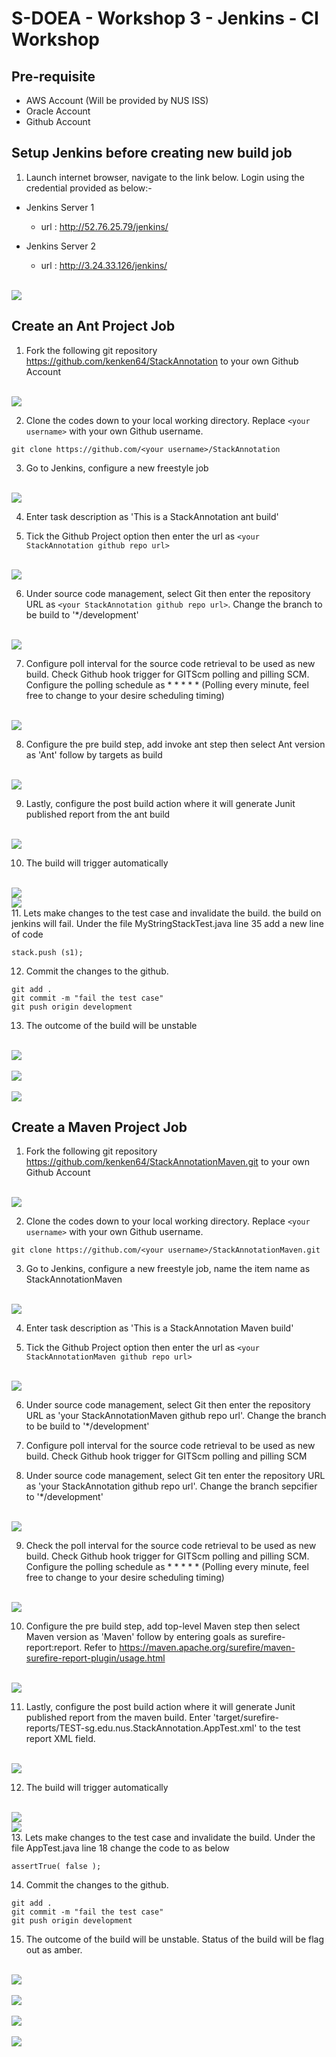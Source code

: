 # S-DOEA - Workshop 3 - Jenkins - CI Workshop

## Pre-requisite
* AWS Account (Will be provided by NUS ISS)
* Oracle Account 
* Github Account 

## Setup Jenkins before creating new build job

1. Launch internet browser, navigate to the link below. Login using the credential provided as below:-

* Jenkins Server 1
    - url : http://52.76.25.79/jenkins/
    
* Jenkins Server 2
    - url : http://3.24.33.126/jenkins/

<br>
<img style="float: center;" src="./screens/jenkinsci2.png">
<br>


## Create an Ant Project Job 

1. Fork the following git repository https://github.com/kenken64/StackAnnotation to your own Github Account

<br>
<img style="float: center;" src="./screens/jenkinsci6.png">
<br>

2. Clone the codes down to your local working directory. Replace ```<your username>``` with your own Github username.
```
git clone https://github.com/<your username>/StackAnnotation
```

3. Go to Jenkins, configure a new freestyle job

<br>
<img style="float: center;" src="./screens/jenkinsci7.png">
<br>

4. Enter task description as 'This is a StackAnnotation ant build'

5. Tick the Github Project option then enter the url as ```<your StackAnnotation github repo url>```

<br>
<img style="float: center;" src="./screens/jenkinsci8.png">
<br>

6. Under source code management, select Git then enter the repository URL as ```<your StackAnnotation github repo url>```. Change the branch to be build to '*/development'

<br>
<img style="float: center;" src="./screens/jenkinsci11.png">
<br>

7. Configure poll interval for the source code retrieval to be used as new build. Check Github hook trigger for GITScm polling and pilling SCM. Configure the polling schedule as * * * * * (Polling every minute, feel free to change to your desire scheduling timing)

<br>
<img style="float: center;" src="./screens/jenkinsci10.png">
<br>

8. Configure the pre build step, add invoke ant step then select Ant version as 'Ant' follow by targets as build

<br>
<img style="float: center;" src="./screens/jenkinsci14.png">
<br>


9. Lastly, configure the post build action where it will generate Junit published report from the ant build

<br>
<img style="float: center;" src="./screens/jenkinsci15.png">
<br>

10. The build will trigger automatically

<br>
<img style="float: center;" src="./screens/jenkinsci16.png">
<br>
<img style="float: center;" src="./screens/jenkinsci17.png">
<br>
11. Lets make changes to the test case and invalidate the build. the build on jenkins will fail. Under the file MyStringStackTest.java line 35 add a new line of code 

```
stack.push (s1);
```

12. Commit the changes to the github.
```
git add .
git commit -m "fail the test case"
git push origin development
```
13. The outcome of the build will be unstable
<br>
<img style="float: center;" src="./screens/jenkinsci18.png">
<br>

<br>
<img style="float: center;" src="./screens/jenkinsci19.png">
<br>

<br>
<img style="float: center;" src="./screens/jenkinsci20.png">
<br>

## Create a Maven Project Job 

1. Fork the following git repository https://github.com/kenken64/StackAnnotationMaven.git to your own Github Account

<br>
<img style="float: center;" src="./screens/jenkinsci12.png">
<br>


2. Clone the codes down to your local working directory. Replace ```<your username>``` with your own Github username.
```
git clone https://github.com/<your username>/StackAnnotationMaven.git
```

3. Go to Jenkins, configure a new freestyle job, name the item name as StackAnnotationMaven
<br>
<img style="float: center;" src="./screens/jenkinsci21.png">
<br>

4. Enter task description as 'This is a StackAnnotation Maven build'

5. Tick the Github Project option then enter the url as ```<your StackAnnotationMaven github repo url>```

<br>
<img style="float: center;" src="./screens/jenkinsci22.png">
<br>

6. Under source code management, select Git then enter the repository URL as 'your StackAnnotationMaven github repo url'. Change the branch to be build to '*/development'

7. Configure poll interval for the source code retrieval to be used as new build. Check Github hook trigger for GITScm polling and pilling SCM

8. Under source code management, select Git ten enter the repository URL as 'your StackAnnotation github repo url'. Change the branch sepcifier to '*/development'

<br>
<img style="float: center;" src="./screens/jenkinsci23.png">
<br>

9. Check the poll interval for the source code retrieval to be used as new build. Check Github hook trigger for GITScm polling and pilling SCM. Configure the polling schedule as * * * * * (Polling every minute, feel free to change to your desire scheduling timing)

<br>
<img style="float: center;" src="./screens/jenkinsci24.png">
<br>

10. Configure the pre build step, add top-level Maven step then select Maven version as 'Maven' follow by entering goals as surefire-report:report. Refer to https://maven.apache.org/surefire/maven-surefire-report-plugin/usage.html

<br>
<img style="float: center;" src="./screens/jenkinsci25.png">
<br>


11. Lastly, configure the post build action where it will generate Junit published report from the maven build. Enter 'target/surefire-reports/TEST-sg.edu.nus.StackAnnotation.AppTest.xml' to the test report XML field.

<br>
<img style="float: center;" src="./screens/jenkinsci26.png">
<br>

12. The build will trigger automatically

<br>
<img style="float: center;" src="./screens/jenkinsci27.png">
<br>
<img style="float: center;" src="./screens/jenkinsci28.png">
<br>
13. Lets make changes to the test case and invalidate the build. Under the file AppTest.java line 18 change the code to as below 

```
assertTrue( false );
```

14. Commit the changes to the github.
```
git add .
git commit -m "fail the test case"
git push origin development
```
15. The outcome of the build will be unstable. Status of the build will be flag out as amber.
<br>
<img style="float: center;" src="./screens/jenkinsci29.png">
<br>

<br>
<img style="float: center;" src="./screens/jenkinsci30.png">
<br>

<br>
<img style="float: center;" src="./screens/jenkinsci31.png">
<br>

<br>
<img style="float: center;" src="./screens/jenkinsci32.png">
<br>

